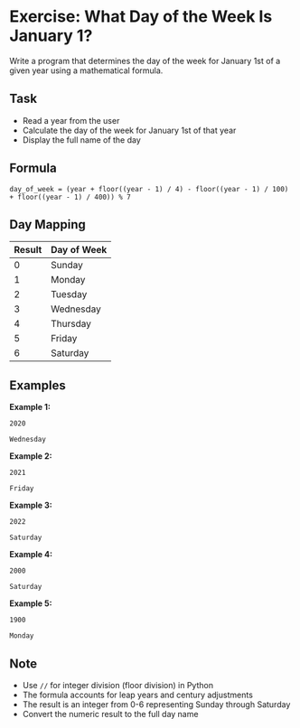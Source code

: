 # Exercise: What Day of the Week Is January 1?

Write a program that determines the day of the week for January 1st of a given year using a mathematical formula.

## Task
- Read a year from the user
- Calculate the day of the week for January 1st of that year
- Display the full name of the day

## Formula
```
day_of_week = (year + floor((year - 1) / 4) - floor((year - 1) / 100) + floor((year - 1) / 400)) % 7
```

## Day Mapping
| Result | Day of Week |
|--------|-------------|
| 0 | Sunday |
| 1 | Monday |
| 2 | Tuesday |
| 3 | Wednesday |
| 4 | Thursday |
| 5 | Friday |
| 6 | Saturday |

## Examples
**Example 1:**
```
2020
```
```
Wednesday
```

**Example 2:**
```
2021
```
```
Friday
```

**Example 3:**
```
2022
```
```
Saturday
```

**Example 4:**
```
2000
```
```
Saturday
```

**Example 5:**
```
1900
```
```
Monday
```

## Note
- Use `//` for integer division (floor division) in Python
- The formula accounts for leap years and century adjustments
- The result is an integer from 0-6 representing Sunday through Saturday
- Convert the numeric result to the full day name
